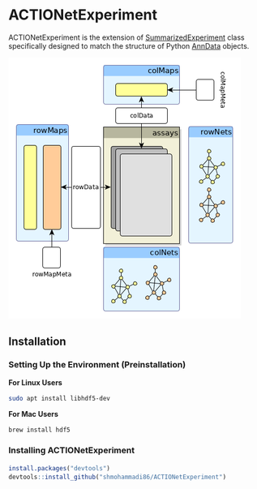 # ACTIONetExperiment
ACTIONetExperiment is the extension of [SummarizedExperiment](https://bioconductor.org/packages/release/bioc/html/SummarizedExperiment.html) class specifically designed to match the structure of Python [AnnData](https://anndata.readthedocs.io/en/latest/) objects.

![Diagram](ACE_diagram.png)

## Installation
### Setting Up the Environment (Preinstallation)
**For Linux Users** 
```bash
sudo apt install libhdf5-dev
```

**For Mac Users** 

```bash
brew install hdf5
```

### Installing ACTIONetExperiment
```r
install.packages("devtools")
devtools::install_github("shmohammadi86/ACTIONetExperiment")

```
